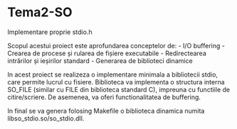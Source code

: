 # Tema2-SO
Implementare proprie stdio.h


  Scopul acestui proiect este aprofundarea conceptelor de:
    - I/O buffering
    - Crearea de procese și rularea de fișiere executabile
    - Redirectearea intrărilor și ieșirilor standard
    - Generarea de biblioteci dinamice

  In acest proiect se realizeza o implementare minimala a bibliotecii stdio, care permite lucrul cu fisiere. 
  Biblioteca va implementa o structura interna SO_FILE (similar cu FILE din biblioteca standard C), 
impreuna cu functiile de citire/scriere. De asemenea, va oferi functionalitatea de buffering.

  In final se va genera folosing Makefile o biblioteca dinamica numita libso_stdio.so/so_stdio.dll.
